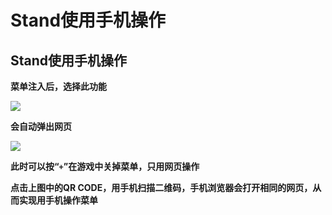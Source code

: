 # Stand使用手机操作

## Stand使用手机操作

**菜单注入后，选择此功能**

![](https://docs.hzz.im/\~gitbook/image?url=https%3A%2F%2F1382592200-files.gitbook.io%2F%7E%2Ffiles%2Fv0%2Fb%2Fgitbook-x-prod.appspot.com%2Fo%2Fspaces%252F7YXEHggLzaiKwZjRSOD4%252Fuploads%252FbUTBdTgJnnlD2mwgEpzT%252Fhttps%25253A%25252F%25252Fs3-us-west-2.amazonaws.com%25252Fsecure.notion-static.com%25252Fa730b175-ec00-476c-97a2-e65652fd5d4e%25252FUntitled.png%3Falt%3Dmedia%26token%3Dcb3af64b-e2ca-4088-aa43-f24ecf016437\&width=768\&dpr=4\&quality=100\&sign=99843e6c\&sv=1)

**会自动弹出网页**

![](https://docs.hzz.im/\~gitbook/image?url=https%3A%2F%2F1382592200-files.gitbook.io%2F%7E%2Ffiles%2Fv0%2Fb%2Fgitbook-x-prod.appspot.com%2Fo%2Fspaces%252F7YXEHggLzaiKwZjRSOD4%252Fuploads%252FYZ4e2N3VqfOF1skOMKrQ%252Fimage.png%3Falt%3Dmedia%26token%3Dff01b183-123b-4574-9fa3-de62891b8577\&width=768\&dpr=4\&quality=100\&sign=c0b5553\&sv=1)

**此时可以按“`+`”在游戏中关掉菜单，只用网页操作**

**点击上图中的QR CODE，用手机扫描二维码，手机浏览器会打开相同的网页，从而实现用手机操作菜单**
